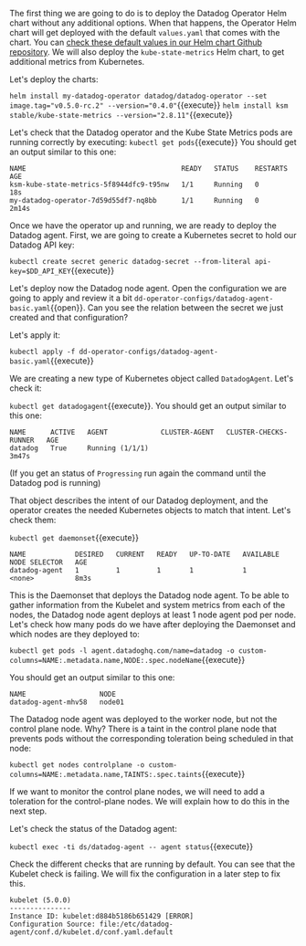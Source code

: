 The first thing we are going to do is to deploy the Datadog Operator Helm chart without any additional options. When that happens, the Operator Helm chart will get deployed with the default `values.yaml` that comes with the chart. You can [check these default values in our Helm chart Github repository](https://github.com/DataDog/helm-charts/blob/master/charts/datadog-operator/values.yaml). We will also deploy the `kube-state-metrics` Helm chart, to get additional metrics from Kubernetes.

Let's deploy the charts:

`helm install my-datadog-operator datadog/datadog-operator --set image.tag="v0.5.0-rc.2" --version="0.4.0"`{{execute}}
`helm install ksm stable/kube-state-metrics --version="2.8.11"`{{execute}}

Let's check that the Datadog operator and the Kube State Metrics pods are running correctly by executing: `kubectl get pods`{{execute}} You should get an output similar to this one:

```
NAME                                      READY   STATUS    RESTARTS   AGE
ksm-kube-state-metrics-5f8944dfc9-t95nw   1/1     Running   0          18s
my-datadog-operator-7d59d55df7-nq8bb      1/1     Running   0          2m14s
```

Once we have the operator up and running, we are ready to deploy the Datadog agent. First, we are going to create a Kubernetes secret to hold our Datadog API key:

`kubectl create secret generic datadog-secret --from-literal api-key=$DD_API_KEY`{{execute}}

Let's deploy now the Datadog node agent. Open the configuration we are going to apply and review it a bit `dd-operator-configs/datadog-agent-basic.yaml`{{open}}. Can you see the relation between the secret we just created and that configuration?

Let's apply it:

`kubectl apply -f dd-operator-configs/datadog-agent-basic.yaml`{{execute}}

We are creating a new type of Kubernetes object called `DatadogAgent`. Let's check it:

`kubectl get datadogagent`{{execute}}. You should get an output similar to this one:

```
NAME      ACTIVE   AGENT             CLUSTER-AGENT   CLUSTER-CHECKS-RUNNER   AGE
datadog   True     Running (1/1/1)                                           3m47s
```

(If you get an status of `Progressing` run again the command until the Datadog pod is running)

That object describes the intent of our Datadog deployment, and the operator creates the needed Kubernetes objects to match that intent. Let's check them:

`kubectl get daemonset`{{execute}}

```
NAME            DESIRED   CURRENT   READY   UP-TO-DATE   AVAILABLE   NODE SELECTOR   AGE
datadog-agent   1         1         1       1            1           <none>          8m3s
```

This is the Daemonset that deploys the Datadog node agent. To be able to gather information from the Kubelet and system metrics from each of the nodes, the Datadog node agent deploys at least 1 node agent pod per node. Let's check how many pods do we have after deploying the Daemonset and which nodes are they deployed to:

`kubectl get pods -l agent.datadoghq.com/name=datadog -o custom-columns=NAME:.metadata.name,NODE:.spec.nodeName`{{execute}}

You should get an output similar to this one:

```
NAME                  NODE
datadog-agent-mhv58   node01
```

The Datadog node agent was deployed to the worker node, but not the control plane node. Why? There is a taint in the control plane node that prevents pods without the corresponding toleration being scheduled in that node:

`kubectl get nodes controlplane -o custom-columns=NAME:.metadata.name,TAINTS:.spec.taints`{{execute}}

If we want to monitor the control plane nodes, we will need to add a toleration for the control-plane nodes. We will explain how to do this in the next step.

Let's check the status of the Datadog agent:

`kubectl exec -ti ds/datadog-agent -- agent status`{{execute}}

Check the different checks that are running by default. You can see that the Kubelet check is failing. We will fix the configuration in a later step to fix this.

```
kubelet (5.0.0)
---------------
Instance ID: kubelet:d884b5186b651429 [ERROR]
Configuration Source: file:/etc/datadog-agent/conf.d/kubelet.d/conf.yaml.default
```